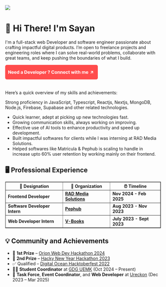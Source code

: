 <img src="https://komarev.com/ghpvc/?username=isayanpal&style=for-the-badge&color=FF4C4C&label=VISITORS&labelColor=000000" />


# 👋 Hi There! I'm Sayan

I'm a full-stack web Developer and software engineer passionate about crafting impactful digital products. I’m open to freelance projects and engineering roles where I can solve real-world problems, collaborate with great teams, and keep pushing the boundaries of what I build.

<p align="left">
  <a href="https://isayanpal.vercel.app" target="_blank">
    <img src="https://raw.githubusercontent.com/isayanpal/isayanpal/main/Button.png" width="300">
  </a>
</p>


<br/>
Here’s a quick overview of my skills and achievements:

Strong proficiency in JavaScript, Typescript, Reactjs, Nextjs, MongoDB, Node.js, Firebase, Supabase and other related technologies.

- Quick learner, adept at picking up new technologies fast.
- Growing communication skills, always working on improving.
- Effective use of AI tools to enhance productivity and speed up development.
- Built impactful softwares for clients while I was interning at RAD Media Solutions.
- Helped softwares like Matricula & Pephub is scaling to handle in increase upto 60% user retention by working mainly on their frontend.

## 🖥️ Professional Experience

<table border="1">
  <tr>
    <th>💼 Designation</th>
    <th>🏢 Organization</th>
    <th>⏰ Timeline</th>
  </tr>
  <tr>
    <td><b>Frontend Developer</b></td>
    <td><a href="https://www.linkedin.com/company/rad-media-solutions/" target="_blank"><b>RAD Media Solutions</b></a></td>
    <td><b>Nov 2024 - Feb 2025</b></td>
  </tr>
  <tr>
    <td><b>Software Developer Intern</b></td>
    <td><a href="https://www.pephub.tech/" target="_blank"><b>Pephub</b></a></td>
    <td><b>Aug 2023 - Nov 2023</b></td>
  </tr>
  <tr>
    <td><b>Web Developer Intern</b></td>
    <td><a href="https://www.linkedin.com/company/v-books/?originalSubdomain=in" target="_blank"><b>V-Books</b></a></td>
    <td><b>July 2023 - Sept 2023</b></td>
  </tr>
</table>



## 💡 Community and Achievements

- 🥇 **1st Prize** – [Orion Web Dev Hackathon 2024](https://www.linkedin.com/posts/sayan-snigdha-pal_winner-webdevelopment-grateful-activity-7246589971577331712-sIes?utm_source=share&utm_medium=member_desktop)
- 🥈 **2nd Prize** – [Hacky New Year Hackathon 2023](https://devpost.com/software/my-listed-habits-mlh)
- ✅ Qualified – [Digital Ocean Hacktoberfest 2022](https://www.linkedin.com/posts/sayan-snigdha-pal_hacktoberfest2022-hacktoberfest-swags-activity-7031565461225947136-XUbn?utm_source=share&utm_medium=member_desktop)
- 👨‍💼 **Student Coordinator** at [GDG UEMK](https://gdg.community.dev/gdg-on-campus-university-of-engineering-management-kolkata-india/) (Oct 2024 – Present)
- 🔧 **Task Force**, **Event Coordinator**, and **Web Developer** at [Ureckon](https://ureckon.uem.edu.in/) (Dec 2023 – Mar 2025)

